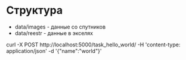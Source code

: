 # Структура

- data/images - данные со спутников
- data/reestr - данные в экселях

curl -X POST http://localhost:5000/task_hello_world/ -H 'content-type: application/json' -d '{"name":"world"}'